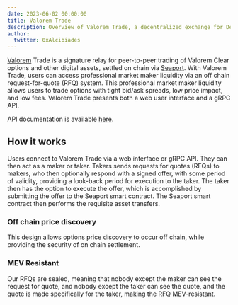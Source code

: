 ```yaml
---
date: 2023-06-02 00:00:00
title: Valorem Trade
description: Overview of Valorem Trade, a decentralized exchange for DeFi options.
author:
  twitter: 0xAlcibiades
---
```


[Valorem](https://valorem.xyz/) Trade is a signature relay for peer-to-peer
trading of Valorem Clear options and other digital assets, settled on chain via
[Seaport](https://github.com/ProjectOpenSea/seaport). With Valorem Trade, users
can access professional market maker liquidity via an off chain
request-for-quote (RFQ) system. This professional market maker liquidity allows
users to trade options with tight bid/ask spreads, low price impact, and low
fees. Valorem Trade presents both a web user interface and a gRPC API.

API documentation is available [here](https://valorem.xyz/docs/trade-api-reference/).

## How it works

Users connect to Valorem Trade via a web interface or gRPC API. They can then
act as a maker or taker. Takers sends requests for quotes (RFQs) to
makers, who then optionally respond with a signed offer, with some period of
validity, providing a look-back period for execution to the taker. The taker
then has the option to execute the offer, which is accomplished by submitting
the offer to the Seaport smart contract. The Seaport smart contract then
performs the requisite asset transfers.

### Off chain price discovery

This design allows options price discovery to occur off chain, while providing
the security of on chain settlement.

### MEV Resistant

Our RFQs are sealed, meaning that nobody except the maker can see the request
for quote, and nobody except the taker can see the quote, and the quote is made
specifically for the taker, making the RFQ MEV-resistant.

